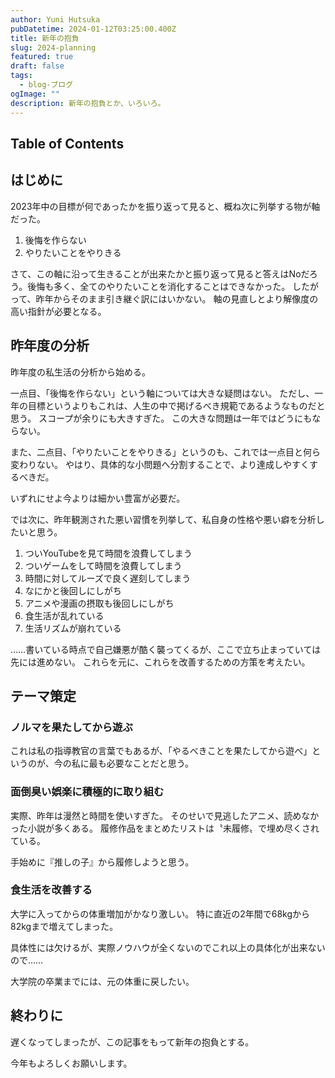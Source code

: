 ```yaml
---
author: Yuni Hutsuka
pubDatetime: 2024-01-12T03:25:00.400Z
title: 新年の抱負
slug: 2024-planning
featured: true
draft: false
tags:
  - blog-ブログ
ogImage: ""
description: 新年の抱負とか、いろいろ。
---
```


## Table of Contents

## はじめに

2023年中の目標が何であったかを振り返って見ると、概ね次に列挙する物が軸だった。

1. 後悔を作らない
2. やりたいことをやりきる

さて、この軸に沿って生きることが出来たかと振り返って見ると答えはNoだろう。後悔も多く、全てのやりたいことを消化することはできなかった。
したがって、昨年からそのまま引き継ぐ訳にはいかない。
軸の見直しとより解像度の高い指針が必要となる。

## 昨年度の分析

昨年度の私生活の分析から始める。

一点目、「後悔を作らない」という軸については大きな疑問はない。
ただし、一年の目標というよりもこれは、人生の中で掲げるべき規範であるようなものだと思う。
スコープが余りにも大きすぎた。
この大きな問題は一年ではどうにもならない。

また、二点目、「やりたいことをやりきる」というのも、これでは一点目と何ら変わりない。
やはり、具体的な小問題へ分割することで、より達成しやすくするべきだ。

いずれにせよ今よりは細かい豊富が必要だ。

では次に、昨年観測された悪い習慣を列挙して、私自身の性格や悪い癖を分析したいと思う。

1. ついYouTubeを見て時間を浪費してしまう
2. ついゲームをして時間を浪費してしまう
3. 時間に対してルーズで良く遅刻してしまう
4. なにかと後回しにしがち
5. アニメや漫画の摂取も後回しにしがち
6. 食生活が乱れている
7. 生活リズムが崩れている

……書いている時点で自己嫌悪が酷く襲ってくるが、ここで立ち止まっていては先には進めない。
これらを元に、これらを改善するための方策を考えたい。

## テーマ策定

### ノルマを果たしてから遊ぶ

これは私の指導教官の言葉でもあるが、「やるべきことを果たしてから遊べ」というのが、今の私に最も必要なことだと思う。

### 面倒臭い娯楽に積極的に取り組む

実際、昨年は漫然と時間を使いすぎた。
そのせいで見逃したアニメ、読めなかった小説が多くある。
履修作品をまとめたリストは〝未履修〟で埋め尽くされている。

手始めに『推しの子』から履修しようと思う。

### 食生活を改善する

大学に入ってからの体重増加がかなり激しい。
特に直近の2年間で68kgから82kgまで増えてしまった。

具体性には欠けるが、実際ノウハウが全くないのでこれ以上の具体化が出来ないので……

大学院の卒業までには、元の体重に戻したい。

## 終わりに

遅くなってしまったが、この記事をもって新年の抱負とする。

今年もよろしくお願いします。
